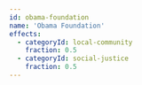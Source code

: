 ```yaml
---
id: obama-foundation
name: 'Obama Foundation'
effects:
  - categoryId: local-community
    fraction: 0.5
  - categoryId: social-justice
    fraction: 0.5
---
```

